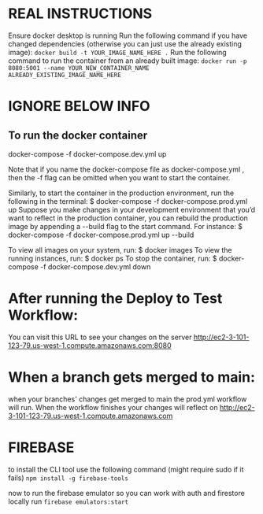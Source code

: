 # REAL INSTRUCTIONS
Ensure docker desktop is running
Run the following command if you have changed dependencies (otherwise you can just use the already existing image):
`docker build -t YOUR_IMAGE_NAME_HERE .`
Run the following command to run the container from an already built image:
`docker run -p 8080:5001 --name YOUR_NEW_CONTAINER_NAME ALREADY_EXISTING_IMAGE_NAME_HERE`

# IGNORE BELOW INFO
## To run the docker container
docker-compose -f docker-compose.dev.yml up

Note that if you name the docker-compose file as docker-compose.yml , then the -f flag can be omitted when you want to start the container.

Similarly, to start the container in the production environment, run the following in the terminal:
$ docker-compose -f docker-compose.prod.yml up 
Suppose you make changes in your development environment that you’d want to reflect in the production container, you can rebuild the production image by appending a --build flag to the start command. For instance:
$ docker-compose -f docker-compose.prod.yml up --build


To view all images on your system, run:
$ docker images
To view the running instances, run:
$ docker ps
To stop the container, run:
$ docker-compose -f docker-compose.dev.yml down 

# After running the Deploy to Test Workflow:
You can visit this URL to see your changes on the server
http://ec2-3-101-123-79.us-west-1.compute.amazonaws.com:8080

# When a branch gets merged to main:
when your branches' changes get merged to main the prod.yml
workflow will run. When the workflow finishes your changes will reflect on
http://ec2-3-101-123-79.us-west-1.compute.amazonaws.com


# FIREBASE
to install the CLI tool use the following command (might require sudo if it fails)
`npm install -g firebase-tools`

now to run the firebase emulator so you can work with auth and firestore locally run
`firebase emulators:start`